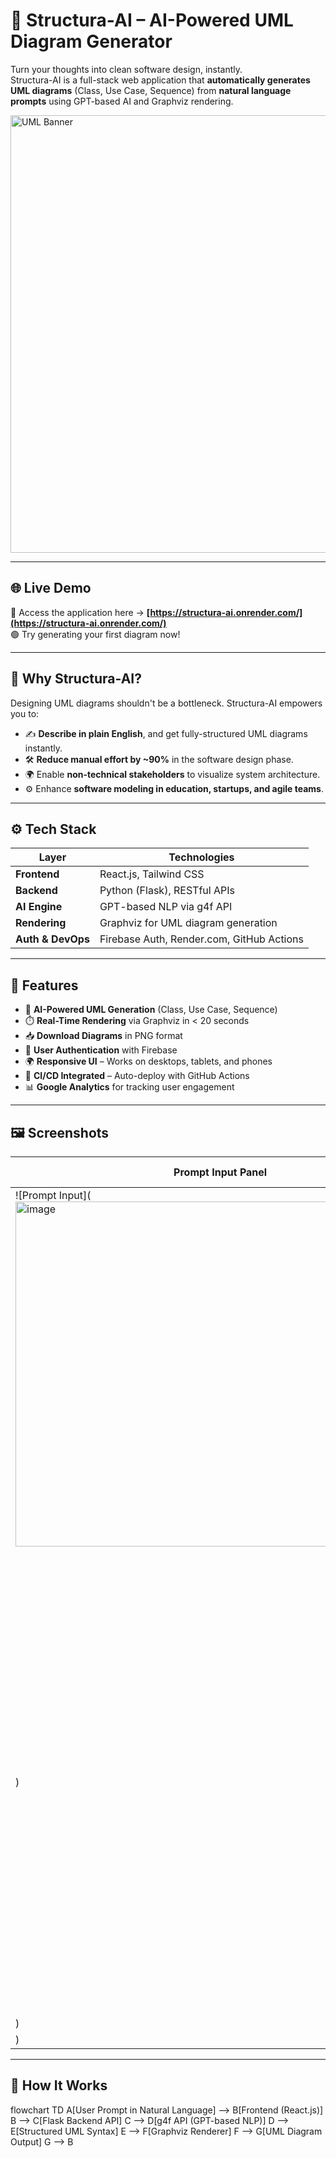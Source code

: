 # 🧠 Structura-AI – AI-Powered UML Diagram Generator

Turn your thoughts into clean software design, instantly.  
Structura-AI is a full-stack web application that **automatically generates UML diagrams** (Class, Use Case, Sequence) from **natural language prompts** using GPT-based AI and Graphviz rendering.

<img src="https://github.com/user-attachments/assets/54a0ad77-f32a-4273-8847-2a87d9314807" alt="UML Banner" width="800" height="700"/>




---

## 🌐 Live Demo

🚀 Access the application here → **[https://structura-ai.onrender.com/](https://structura-ai.onrender.com/)**  
🟢 Try generating your first diagram now!

---

## 📌 Why Structura-AI?

Designing UML diagrams shouldn't be a bottleneck. Structura-AI empowers you to:
- ✍️ **Describe in plain English**, and get fully-structured UML diagrams instantly.
- 🛠️ **Reduce manual effort by ~90%** in the software design phase.
- 🌍 Enable **non-technical stakeholders** to visualize system architecture.
- ⚙️ Enhance **software modeling in education, startups, and agile teams**.

---

## ⚙️ Tech Stack

| Layer             | Technologies                            |
|-------------------|------------------------------------------|
| **Frontend**       | React.js, Tailwind CSS                   |
| **Backend**        | Python (Flask), RESTful APIs             |
| **AI Engine**      | GPT-based NLP via g4f API                |
| **Rendering**      | Graphviz for UML diagram generation      |
| **Auth & DevOps**  | Firebase Auth, Render.com, GitHub Actions |

---

## 🧩 Features

- 🧠 **AI-Powered UML Generation** (Class, Use Case, Sequence)
- ⏱️ **Real-Time Rendering** via Graphviz in < 20 seconds
- 📥 **Download Diagrams** in PNG format
- 🔐 **User Authentication** with Firebase
- 🌍 **Responsive UI** – Works on desktops, tablets, and phones
- 🚀 **CI/CD Integrated** – Auto-deploy with GitHub Actions
- 📊 **Google Analytics** for tracking user engagement

---

## 🖼️ Screenshots

| Prompt Input Panel                                                                                   | UML Diagram Output                                                                                   | Mobile View                                                                                             |
|------------------------------------------------------------------------------------------------------|--------------------------------------------------------------------------------------------------------|----------------------------------------------------------------------------------------------------------|
| ![Prompt Input](<img width="649" height="552" alt="image" src="https://github.com/user-attachments/assets/61676248-51c1-4d4f-b700-24502aba46b2" />
)     | ![Diagram Output](<img width="934" height="721" alt="image" src="https://github.com/user-attachments/assets/32acbc03-7ad3-4c67-8944-170dfaa67f90" />
)    | ![Mobile View](![WhatsApp Image 2025-09-17 at 19 17 14_274a80e5](https://github.com/user-attachments/assets/cdf00602-2ef2-4446-aa30-1f999329f612)
)          |

---

## 🔄 How It Works

flowchart TD
    A[User Prompt in Natural Language] --> B[Frontend (React.js)]
    B --> C[Flask Backend API]
    C --> D[g4f API (GPT-based NLP)]
    D --> E[Structured UML Syntax]
    E --> F[Graphviz Renderer]
    F --> G[UML Diagram Output]
    G --> B

